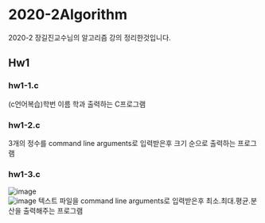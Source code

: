 # 2020-2Algorithm  
2020-2 장길진교수님의 알고리즘 강의 정리한것입니다.  

## Hw1  

### hw1-1.c  
(c언어복습)학번 이름 학과 출력하는 C프로그램

### hw1-2.c  
3개의 정수를 command line arguments로 입력받은후 크기 순으로 출력하는 프로그램  

### hw1-3.c  
![image](https://user-images.githubusercontent.com/64358334/102443108-506d0d80-4069-11eb-84c7-99ca91b91622.png)  
![image](https://user-images.githubusercontent.com/64358334/102443136-611d8380-4069-11eb-99e7-da1a5024af65.png)
텍스트 파일을 command line arguments로 입력받은후 최소.최대.평균.분산을 출력해주는 프로그램  
